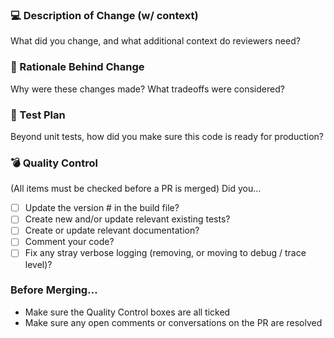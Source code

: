 ### 💻 Description of Change (w/ context)
What did you change, and what additional context do reviewers need?

### 🧠 Rationale Behind Change
Why were these changes made? What tradeoffs were considered?

### 📝 Test Plan
Beyond unit tests, how did you make sure this code is ready for production?

### 💣 Quality Control
(All items must be checked before a PR is merged)
Did you…
- [ ] Update the version # in the build file?
- [ ] Create new and/or update relevant existing tests?
- [ ] Create or update relevant documentation?
- [ ] Comment your code?
- [ ] Fix any stray verbose logging (removing, or moving to debug / trace level)?

### Before Merging…
- Make sure the Quality Control boxes are all ticked
- Make sure any open comments or conversations on the PR are resolved
